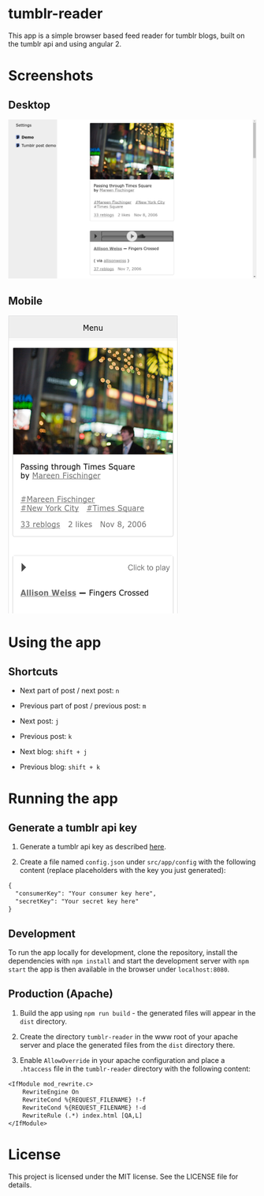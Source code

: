 # tumblr-reader
This app is a simple browser based feed reader for tumblr blogs, built on the tumblr api and using angular 2.

# Screenshots
## Desktop
![Desktop Screenshot](docs/Screenshot_Desktop.png)

## Mobile
![Mobile Screenshot](docs/Screenshot_Mobile.png)

# Using the app
## Shortcuts
- Next part of post / next post: `n`
- Previous part of post / previous post: `m`


- Next post: `j`
- Previous post: `k`


- Next blog: `shift + j`
- Previous blog: `shift + k`

# Running the app
## Generate a tumblr api key
1. Generate a tumblr api key as described [here](https://www.tumblr.com/docs/en/api/v2#what_you_need).

2. Create a file named `config.json` under `src/app/config` with the following content (replace placeholders with the
key you just generated):
  ```
  {
    "consumerKey": "Your consumer key here",
    "secretKey": "Your secret key here"
  }
  ```

## Development
To run the app locally for development, clone the repository, install the dependencies with `npm install` and 
start the development server with `npm start` the app is then available in the browser under `localhost:8080`.

## Production (Apache)
1. Build the app using `npm run build` - the generated files will appear in the `dist` directory.

2. Create the directory `tumblr-reader` in the www root of your apache server and place the generated files from 
the `dist` directory there.

3. Enable `AllowOverride` in your apache configuration and place a `.htaccess` file in the `tumblr-reader` directory
with the following content: 

  ```
  <IfModule mod_rewrite.c>
      RewriteEngine On
      RewriteCond %{REQUEST_FILENAME} !-f
      RewriteCond %{REQUEST_FILENAME} !-d
      RewriteRule (.*) index.html [QA,L]
  </IfModule>
  ```

# License
This project is licensed under the MIT license. See the LICENSE file for details.
